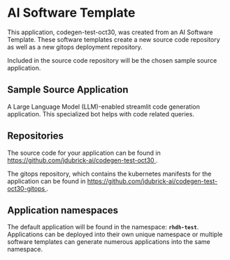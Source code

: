 # AI Software Template

This application, codegen-test-oct30, was created from an AI Software Template. These software templates create a new source code repository as well as a new gitops deployment repository.

Included in the source code repository will be the chosen sample source application.

## Sample Source Application

A Large Language Model (LLM)-enabled streamlit code generation application. This specialized bot helps with code related queries.

## Repositories

The source code for your application can be found in [https://github.com/jdubrick-ai/codegen-test-oct30 ](https://github.com/jdubrick-ai/codegen-test-oct30 ).
 
The gitops repository, which contains the kubernetes manifests for the application can be found in 
[https://github.com/jdubrick-ai/codegen-test-oct30-gitops ](https://github.com/jdubrick-ai/codegen-test-oct30-gitops ). 

## Application namespaces 

The default application will be found in the namespace: **`rhdh-test`**. Applications can be deployed into their own unique namespace or multiple software templates can generate numerous applications into the same namespace.